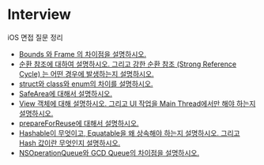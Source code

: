 # Interview

iOS 면접 질문 정리

- [Bounds 와 Frame 의 차이점을 설명하시오.](https://github.com/h-suo/Interview/blob/main/content/23.11.03.md)
- [순환 참조에 대하여 설명하시오. 그리고 강한 순환 참조 (Strong Reference Cycle) 는 어떤 경우에 발생하는지 설명하시오.](https://github.com/h-suo/Interview/blob/main/content/23.11.05.md)
- [struct와 class와 enum의 차이를 설명하시오.](https://github.com/h-suo/Interview/blob/main/content/23.11.06.md)
- [SafeArea에 대해서 설명하시오.](https://github.com/h-suo/Interview/blob/main/content/23.11.07.md)
- [View 객체에 대해 설명하시오. 그리고 UI 작업을 Main Thread에서만 해야 하는지 설명하시오.](https://github.com/h-suo/Interview/blob/main/content/23.11.08.md)
- [prepareForReuse에 대해서 설명하시오.](https://github.com/h-suo/Interview/blob/main/content/23.11.12.md)
- [Hashable이 무엇이고, Equatable을 왜 상속해야 하는지 설명하시오. 그리고 Hash 값이란 무엇인지 설명하시오.](https://github.com/h-suo/Interview/blob/main/content/23.11.13.md)
- [NSOperationQueue와 GCD Queue의 차이점을 설명하시오.
](https://github.com/h-suo/Interview/blob/main/content/23.11.14.md)

